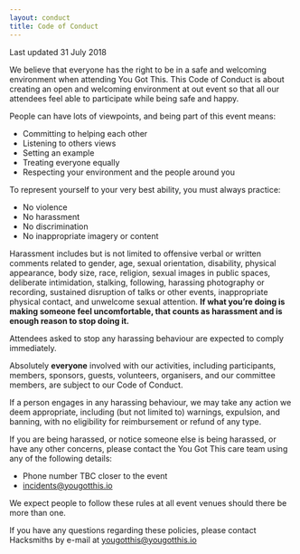 ```yaml
---
layout: conduct
title: Code of Conduct
---
```


Last updated 31 July 2018

We believe that everyone has the right to be in a safe and welcoming environment when attending You Got This. This Code of Conduct is about creating an open and welcoming environment at out event so that all our attendees feel able to participate while being safe and happy. 

People can have lots of viewpoints, and being part of this event means: 

* Committing to helping each other
* Listening to others views
* Setting an example
* Treating everyone equally
* Respecting your environment and the people around you

To represent yourself to your very best ability, you must always practice:

* No violence
* No harassment
* No discrimination
* No inappropriate imagery or content

Harassment includes but is not limited to offensive verbal or written comments related to gender, age, sexual orientation, disability, physical appearance, body size, race, religion, sexual images in public spaces, deliberate intimidation, stalking, following, harassing photography or recording, sustained disruption of talks or other events, inappropriate physical contact, and unwelcome sexual attention. **If what you’re doing is making someone feel uncomfortable, that counts as harassment and is enough reason to stop doing it.**

Attendees asked to stop any harassing behaviour are expected to comply immediately. 

Absolutely **everyone** involved with our activities, including participants, members, sponsors, guests, volunteers, organisers, and our committee members, are subject to our Code of Conduct. 

If a person engages in any harassing behaviour, we may take any action we deem appropriate, including (but not limited to) warnings, expulsion, and banning, with no eligibility for reimbursement or refund of any type. 

If you are being harassed, or notice someone else is being harassed, or have any other concerns, please contact the You Got This care team using any of the following details:

* Phone number TBC closer to the event
* [incidents@yougotthis.io](mailto:incidents@yougotthis.io)

We expect people to follow these rules at all event venues should there be more than one. 

If you have any questions regarding these policies, please contact Hacksmiths by e-mail at [yougotthis@yougotthis.io](mailto:yougotthis@yougotthis.io)


